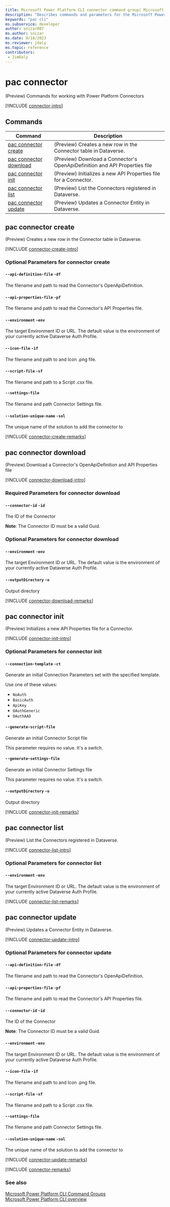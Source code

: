```yaml
---
title: Microsoft Power Platform CLI connector command group| Microsoft Docs
description: "Describes commands and parameters for the Microsoft Power Platform CLI connector command group."
keywords: "pac cli"
ms.subservice: developer
author: snizar007
ms.author: snizar
ms.date: 9/18/2023
ms.reviewer: jdaly
ms.topic: reference
contributors: 
 - JimDaly
---
```

<!-- 
Do not edit this file. 
This file is generated by a program and any changes will be overwritten when this topic is re-generated.
Use the include files to add additional content to this topic.
-->
# pac connector

(Preview) Commands for working with Power Platform Connectors

[!INCLUDE [connector-intro](includes/connector-intro.md)]

## Commands

|Command|Description|
|---------|---------|
|[pac connector create](#pac-connector-create)|(Preview) Creates a new row in the Connector table in Dataverse.|
|[pac connector download](#pac-connector-download)|(Preview) Download a Connector's OpenApiDefinition and API Properties file|
|[pac connector init](#pac-connector-init)|(Preview) Initializes a new API Properties file for a Connector.|
|[pac connector list](#pac-connector-list)|(Preview) List the Connectors registered in Dataverse.|
|[pac connector update](#pac-connector-update)|(Preview) Updates a Connector Entity in Dataverse.|


## pac connector create

(Preview) Creates a new row in the Connector table in Dataverse.

[!INCLUDE [connector-create-intro](includes/connector-create-intro.md)]


### Optional Parameters for connector create

#### `--api-definition-file` `-df`

The filename and path to read the Connector's OpenApiDefinition.

#### `--api-properties-file` `-pf`

The filename and path to read the Connector's API Properties file.

#### `--environment` `-env`

The target Environment ID or URL. The default value is the environment of your currently active Dataverse Auth Profile.

#### `--icon-file` `-if`

The filename and path to and Icon .png file.

#### `--script-file` `-sf`

The filename and path to a Script .csx file.

#### `--settings-file`

The filename and path Connector Settings file.

#### `--solution-unique-name` `-sol`

The unique name of the solution to add the connector to

[!INCLUDE [connector-create-remarks](includes/connector-create-remarks.md)]

## pac connector download

(Preview) Download a Connector's OpenApiDefinition and API Properties file

[!INCLUDE [connector-download-intro](includes/connector-download-intro.md)]


### Required Parameters for connector download

#### `--connector-id` `-id`

The ID of the Connector

**Note**: The Connector ID must be a valid Guid.


### Optional Parameters for connector download

#### `--environment` `-env`

The target Environment ID or URL. The default value is the environment of your currently active Dataverse Auth Profile.

#### `--outputDirectory` `-o`

Output directory

[!INCLUDE [connector-download-remarks](includes/connector-download-remarks.md)]

## pac connector init

(Preview) Initializes a new API Properties file for a Connector.

[!INCLUDE [connector-init-intro](includes/connector-init-intro.md)]


### Optional Parameters for connector init

#### `--connection-template` `-ct`

Generate an initial Connection Parameters set with the specified template.

Use one of these values:

- `NoAuth`
- `BasicAuth`
- `ApiKey`
- `OAuthGeneric`
- `OAuthAAD`

#### `--generate-script-file`

Generate an initial Connector Script file

This parameter requires no value. It's a switch.

#### `--generate-settings-file`

Generate an initial Connector Settings file

This parameter requires no value. It's a switch.

#### `--outputDirectory` `-o`

Output directory

[!INCLUDE [connector-init-remarks](includes/connector-init-remarks.md)]

## pac connector list

(Preview) List the Connectors registered in Dataverse.

[!INCLUDE [connector-list-intro](includes/connector-list-intro.md)]


### Optional Parameters for connector list

#### `--environment` `-env`

The target Environment ID or URL. The default value is the environment of your currently active Dataverse Auth Profile.

[!INCLUDE [connector-list-remarks](includes/connector-list-remarks.md)]

## pac connector update

(Preview) Updates a Connector Entity in Dataverse.

[!INCLUDE [connector-update-intro](includes/connector-update-intro.md)]


### Optional Parameters for connector update

#### `--api-definition-file` `-df`

The filename and path to read the Connector's OpenApiDefinition.

#### `--api-properties-file` `-pf`

The filename and path to read the Connector's API Properties file.

#### `--connector-id` `-id`

The ID of the Connector

**Note**: The Connector ID must be a valid Guid.

#### `--environment` `-env`

The target Environment ID or URL. The default value is the environment of your currently active Dataverse Auth Profile.

#### `--icon-file` `-if`

The filename and path to and Icon .png file.

#### `--script-file` `-sf`

The filename and path to a Script .csx file.

#### `--settings-file`

The filename and path Connector Settings file.

#### `--solution-unique-name` `-sol`

The unique name of the solution to add the connector to

[!INCLUDE [connector-update-remarks](includes/connector-update-remarks.md)]

[!INCLUDE [connector-remarks](includes/connector-remarks.md)]

### See also

[Microsoft Power Platform CLI Command Groups](index.md)<br />
[Microsoft Power Platform CLI overview](../introduction.md)